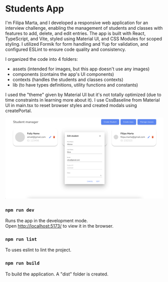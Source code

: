 # Students App

I'm Filipa Marta, and I developed a responsive web application for an interview challenge, enabling the management of students and classes with features to add, delete, and edit entries. The app is built with React, TypeScript, and Vite, styled using Material UI, and CSS Modules for scoped styling. I utilized Formik for form handling and Yup for validation, and configured ESLint to ensure code quality and consistency.

I organized the code into 4 folders:

- assets (intended for images, but this app doesn't use any images)
- components (contains the app's UI components)
- contexts (handles the students and classes contexts)
- lib (to have types definitions, utility functions and constants)

I used the "theme" given by Material UI but it's not totally optimized (due to time constraints in learning more about it).
I use CssBaseline from Material UI in main.tsx to reset browser styles and created modals using createPortal.

![App Image](https://github.com/filipamarta/students-app-crud/blob/main/src/assets/printscreen.png)

### `npm run dev`

Runs the app in the development mode.\
Open [http://localhost:5173/](http://localhost:5173/) to view it in the browser.

### `npm run lint`

To uses eslint to lint the project.

### `npm run build`

To build the application. A "dist" folder is created.
